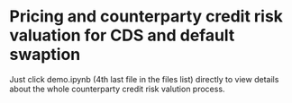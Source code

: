 # Pricing and counterparty credit risk valuation for CDS and default swaption
Just click demo.ipynb (4th last file in the files list) directly to view details about the whole counterparty credit risk valution process.